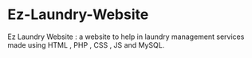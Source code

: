 # Ez-Laundry-Website
Ez Laundry Website : a website to help in laundry management services made using HTML , PHP , CSS , JS and MySQL.
